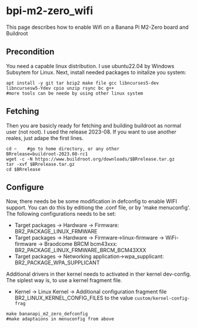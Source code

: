 # bpi-m2-zero_wifi
This page describes how to enable Wifi on a Banana Pi M2-Zero board and Buildroot

## Precondition
You need a capable linux distribution. I use ubuntu22.04 by Windows Subsytem for Linux.
Next, install needed packages to initalize you system:
```
apt install -y git tar bzip2 make file gcc libncurses5-dev libncursesw5-Ydev cpio unzip rsync bc g++
#more tools can be neede by using other linux system
```

## Fetching
Then you are basicly ready for fetching and building buildroot as normal user (not root). I used the release 2023-08. If you want to use another reales, just adape the first lines.
```
cd ~    #go to home directory, or any other
BRrelease=buildroot-2023.08-rc1
wget -c -N https://www.buildroot.org/downloads/$BRrelease.tar.gz
tar -xvf $BRrelease.tar.gz
cd $BRrelease
```

## Configure
Now, there needs be be some modification in defconfig to enable WIFI support. You can do this by editiong the .conf file, or by 'make menuconfig'. The following configurations needs to be set:
* Target packages -> Hardware -> Firmware:                                                                 BR2_PACKAGE_LINUX_FRMWARE
* Target packages -> Hardware -> Firmware->linux-firmware -> WiFi-firmware -> Braodcome BRCM bcm43xxx:     BR2_PACKAGE_LINUX_FRMWARE_BRCM_BCM43XXX
* Target packages -> Networking application->wpa_supplicant:                                               BR2_PACKAGE_WPA_SUPPLICANT

Additional drivers in ther kernel needs to activated in ther kernel dev-config. The siplest way is, to use a kernel fragment file.
* Kernel -> Linux Kernel -> Additional configuration fragment file                                         BR2_LINUX_KERNEL_CONFIG_FILES
to the value `custom/kernel-config-frag`


```
make bananapi_m2_zero_defconfig
#make adaptaions in menuconfig from above
```



